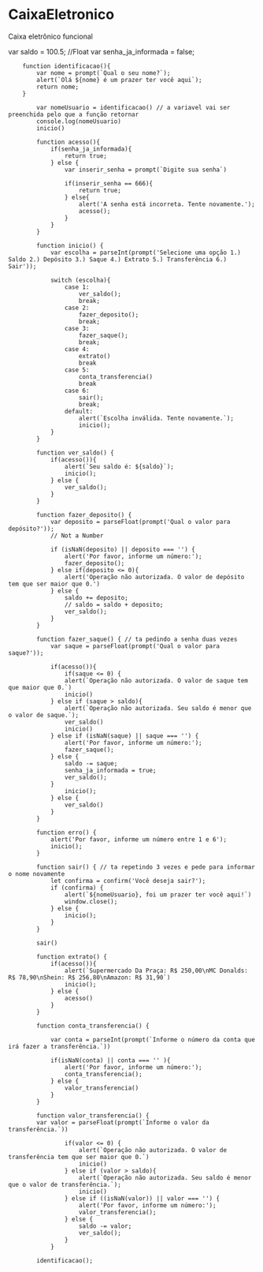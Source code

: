 # CaixaEletronico
Caixa eletrônico funcional

var saldo = 100.5; //Float
		var senha_ja_informada = false;

		function identificacao(){
			var nome = prompt(`Qual o seu nome?`);
			alert(`Olá ${nome} é um prazer ter você aqui`);
			return nome;
		}

			var nomeUsuario = identificacao() // a variavel vai ser preenchida pelo que a função retornar 
			console.log(nomeUsuario)
			inicio()

			function acesso(){
				if(senha_ja_informada){
					return true;
				} else {
					var inserir_senha = prompt(`Digite sua senha`)

					if(inserir_senha == 666){
						return true;
					} else{
						alert('A senha está incorreta. Tente novamente.');
						acesso();
					}
				}
			}

			function inicio() {
				var escolha = parseInt(prompt('Selecione uma opção 1.) Saldo 2.) Depósito 3.) Saque 4.) Extrato 5.) Transferência 6.) Sair'));

				switch (escolha){
					case 1:
						ver_saldo();
						break;
					case 2:
						fazer_deposito();
						break;
					case 3:
						fazer_saque();
						break;
					case 4:
						extrato()
						break
					case 5:
						conta_transferencia()
						break
					case 6:
						sair();
						break;
					default:
						alert(`Escolha inválida. Tente novamente.`);
						inicio();
				}
			}		

			function ver_saldo() {
				if(acesso()){
					alert(`Seu saldo é: ${saldo}`);
					inicio();
				} else {
					ver_saldo();
				}
			}

			function fazer_deposito() {
				var deposito = parseFloat(prompt('Qual o valor para depósito?'));
				// Not a Number

				if (isNaN(deposito) || deposito === '') {
					alert('Por favor, informe um número:');
					fazer_deposito();
				} else if(deposito <= 0){
					alert('Operação não autorizada. O valor de depósito tem que ser maior que 0.')
				} else {
					saldo += deposito;
					// saldo = saldo + deposito;
					ver_saldo();
				}
			}

			function fazer_saque() { // ta pedindo a senha duas vezes
				var saque = parseFloat(prompt('Qual o valor para saque?'));

				if(acesso()){
					if(saque <= 0) {
					alert(`Operação não autorizada. O valor de saque tem que maior que 0.`)
					inicio()
				} else if (saque > saldo){
					alert(`Operação não autorizada. Seu saldo é menor que o valor de saque.`);
					ver_saldo()
					inicio()
				} else if (isNaN(saque) || saque === '') {
					alert('Por favor, informe um número:');
					fazer_saque();
				} else {
					saldo -= saque;
					senha_ja_informada = true;
					ver_saldo();
				}
					inicio();
				} else {
					ver_saldo()
				}
			}

			function erro() {
				alert('Por favor, informe um número entre 1 e 6');
				inicio();
			}

			function sair() { // ta repetindo 3 vezes e pede para informar o nome novamente 
				let confirma = confirm('Você deseja sair?');
				if (confirma) {
					alert(`${nomeUsuario}, foi um prazer ter você aqui!`)
					window.close();
				} else {
					inicio();
				}
			}

			sair()

			function extrato() {
				if(acesso()){
					alert(`Supermercado Da Praça: R$ 250,00\nMC Donalds: R$ 78,90\nShein: R$ 256,80\nAmazon: R$ 31,90`)
					inicio();
				} else {
					acesso()
				}
			}

			function conta_transferencia() { 
				
				var conta = parseInt(prompt(`Informe o número da conta que irá fazer a transferência.`))

				if(isNaN(conta) || conta === '' ){
					alert('Por favor, informe um número:');
					conta_transferencia();
				} else {
					valor_transferencia()
				}
			}

			function valor_transferencia() {
			var valor = parseFloat(prompt(`Informe o valor da transferência.`))

					if(valor <= 0) {
						alert(`Operação não autorizada. O valor de transferência tem que ser maior que 0.`)
						inicio()
					} else if (valor > saldo){
						alert(`Operação não autorizada. Seu saldo é menor que o valor de transferência.`);
						inicio()
					} else if ((isNaN(valor)) || valor === '') {
						alert('Por favor, informe um número:');
						valor_transferencia();
					} else {
						saldo -= valor;
						ver_saldo();
					}
				}
			
			identificacao();
